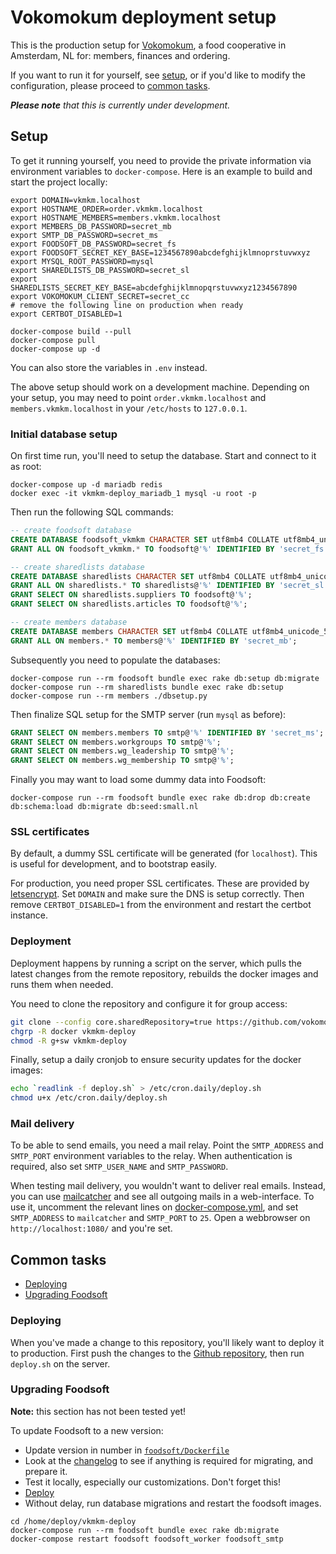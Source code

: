 Vokomokum deployment setup
==========================

This is the production setup for [Vokomokum](http://vokomokum.nl/), a food
cooperative in Amsterdam, NL for: members, finances and ordering.

If you want to run it for yourself, see [setup](#setup), or if you'd like to modify the configuration,
please proceed to [common tasks](#common-tasks).


_**Please note** that this is currently under development._


## Setup

To get it running yourself, you need to provide the private information via environment variables to
`docker-compose`. Here is an example to build and start the project locally:

```shell
export DOMAIN=vkmkm.localhost
export HOSTNAME_ORDER=order.vkmkm.localhost
export HOSTNAME_MEMBERS=members.vkmkm.localhost
export MEMBERS_DB_PASSWORD=secret_mb
export SMTP_DB_PASSWORD=secret_ms
export FOODSOFT_DB_PASSWORD=secret_fs
export FOODSOFT_SECRET_KEY_BASE=1234567890abcdefghijklmnoprstuvwxyz
export MYSQL_ROOT_PASSWORD=mysql
export SHAREDLISTS_DB_PASSWORD=secret_sl
export SHAREDLISTS_SECRET_KEY_BASE=abcdefghijklmnopqrstuvwxyz1234567890
export VOKOMOKUM_CLIENT_SECRET=secret_cc
# remove the following line on production when ready
export CERTBOT_DISABLED=1

docker-compose build --pull
docker-compose pull
docker-compose up -d
```

You can also store the variables in `.env` instead.

The above setup should work on a development machine. Depending on your setup, you may need
to point `order.vkmkm.localhost` and `members.vkmkm.localhost` in your `/etc/hosts` to `127.0.0.1`.


### Initial database setup

On first time run, you'll need to setup the database. Start and connect to it as root:

```shell
docker-compose up -d mariadb redis
docker exec -it vkmkm-deploy_mariadb_1 mysql -u root -p
```

Then run the following SQL commands:

```sql
-- create foodsoft database
CREATE DATABASE foodsoft_vkmkm CHARACTER SET utf8mb4 COLLATE utf8mb4_unicode_520_ci;
GRANT ALL ON foodsoft_vkmkm.* TO foodsoft@'%' IDENTIFIED BY 'secret_fs';

-- create sharedlists database
CREATE DATABASE sharedlists CHARACTER SET utf8mb4 COLLATE utf8mb4_unicode_520_ci;
GRANT ALL ON sharedlists.* TO sharedlists@'%' IDENTIFIED BY 'secret_sl';
GRANT SELECT ON sharedlists.suppliers TO foodsoft@'%';
GRANT SELECT ON sharedlists.articles TO foodsoft@'%';

-- create members database
CREATE DATABASE members CHARACTER SET utf8mb4 COLLATE utf8mb4_unicode_520_ci;
GRANT ALL ON members.* TO members@'%' IDENTIFIED BY 'secret_mb';
```

Subsequently you need to populate the databases:

```shell
docker-compose run --rm foodsoft bundle exec rake db:setup db:migrate
docker-compose run --rm sharedlists bundle exec rake db:setup
docker-compose run --rm members ./dbsetup.py
```

Then finalize SQL setup for the SMTP server (run `mysql` as before):

```sql
GRANT SELECT ON members.members TO smtp@'%' IDENTIFIED BY 'secret_ms';
GRANT SELECT ON members.workgroups TO smtp@'%';
GRANT SELECT ON members.wg_leadership TO smtp@'%';
GRANT SELECT ON members.wg_membership TO smtp@'%';
```

Finally you may want to load some dummy data into Foodsoft:

```shell
docker-compose run --rm foodsoft bundle exec rake db:drop db:create db:schema:load db:migrate db:seed:small.nl
```

### SSL certificates

By default, a dummy SSL certificate will be generated (for `localhost`). This is useful for
development, and to bootstrap easily.

For production, you need proper SSL certificates. These are provided by
[letsencrypt](https://letsencrypt.org). Set `DOMAIN` and make sure the DNS is setup correctly.
Then remove `CERTBOT_DISABLED=1` from the environment and restart the certbot instance.

### Deployment

Deployment happens by running a script on the server, which pulls the latest changes from
the remote repository, rebuilds the docker images and runs them when needed.

You need to clone the repository and configure it for group access:

```sh
git clone --config core.sharedRepository=true https://github.com/vokomokum/vkmkm-deploy.git
chgrp -R docker vkmkm-deploy
chmod -R g+sw vkmkm-deploy
```

Finally, setup a daily cronjob to ensure security updates for the docker images:

```sh
echo `readlink -f deploy.sh` > /etc/cron.daily/deploy.sh
chmod u+x /etc/cron.daily/deploy.sh
```

### Mail delivery

To be able to send emails, you need a mail relay. Point the `SMTP_ADDRESS` and `SMTP_PORT` environment
variables to the relay. When authentication is required, also set `SMTP_USER_NAME` and `SMTP_PASSWORD`.

When testing mail delivery, you wouldn't want to deliver real emails. Instead, you can use
[mailcatcher](https://mailcatcher.me/) and see all outgoing mails in a web-interface. To use it,
uncomment the relevant lines on [docker-compose.yml](docker-compose.yml), and set `SMTP_ADDRESS`
to `mailcatcher` and `SMTP_PORT` to `25`. Open a webbrowser on `http://localhost:1080/` and you're set.


## Common tasks

* [Deploying](#deploying)
* [Upgrading Foodsoft](#upgrading-foodsoft)


### Deploying

When you've made a change to this repository, you'll likely want to deploy it to production.
First push the changes to the [Github repository](https://github.com/vokomokum/vkmkm-deploy),
then run `deploy.sh` on the server.

### Upgrading Foodsoft

**Note:** this section has not been tested yet!

To update Foodsoft to a new version:

* Update version in number in [`foodsoft/Dockerfile`](foodsoft/Dockerfile)
* Look at the [changelog](https://github.com/foodcoops/foodsoft/blob/master/CHANGELOG.md) to see if anything is required for migrating, and prepare it.
* Test it locally, especially our customizations. Don't forget this!
* [Deploy](#deploying)
* Without delay, run database migrations and restart the foodsoft images.

```shell
cd /home/deploy/vkmkm-deploy
docker-compose run --rm foodsoft bundle exec rake db:migrate
docker-compose restart foodsoft foodsoft_worker foodsoft_smtp
```

